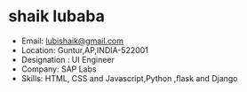 # shaik lubaba

- Email: lubishaik@gmail.com
- Location: Guntur,AP,INDIA-522001
- Designation : UI Engineer
- Company: SAP Labs
- Skills: HTML,  CSS and Javascript,Python ,flask and Django